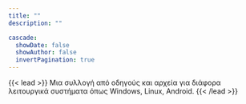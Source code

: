 ```yaml
---
title: ""
description: ""

cascade:
  showDate: false
  showAuthor: false
  invertPagination: true
---
```


{{< lead >}}
Μια συλλογή από οδηγούς και αρχεία για διάφορα λειτουργικά συστήματα όπως Windows, Linux, Android.
{{< /lead >}}


